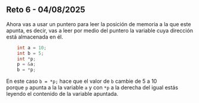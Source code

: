 ## Reto 6 - 04/08/2025

Ahora vas a usar un puntero para leer la posición de memoria a la que este apunta, es decir, vas a leer por medio del puntero la variable cuya dirección está almacenada en él.
    
```cpp
    int a = 10;
    int b = 5;
    int *p;
    p = &a;
    b = *p;
```
En este caso `b = *p;` hace que el valor de `b` cambie de 5 a 10 porque `p` apunta a la la variable `a` y con `*p` a la derecha del igual estás leyendo el contenido de la variable apuntada.
